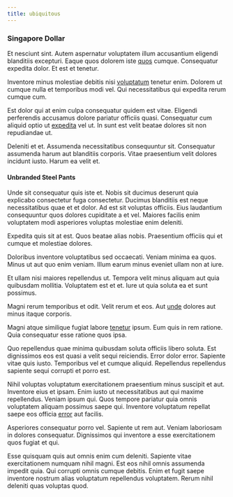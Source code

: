 ```yaml
---
title: ubiquitous
---
```


### Singapore Dollar

Et nesciunt sint. Autem aspernatur voluptatem illum accusantium eligendi blanditiis excepturi. Eaque quos dolorem iste [quos](/earum/et/logistical_cambridgeshire_maroon.md) cumque. Consequatur expedita dolor. Et est et tenetur.

Inventore minus molestiae debitis nisi [voluptatum](/dolore/et/calculate.md) tenetur enim. Dolorem ut cumque nulla et temporibus modi vel. Qui necessitatibus qui expedita rerum cumque cum.

Est dolor qui at enim culpa consequatur quidem est vitae. Eligendi perferendis accusamus dolore pariatur officiis quasi. Consequatur cum aliquid optio ut [expedita](/dolore/odio/dignissimos/quo/national_array.md) vel ut. In sunt est velit beatae dolores sit non repudiandae ut.

Deleniti et et. Assumenda necessitatibus consequuntur sit. Consequatur assumenda harum aut blanditiis corporis. Vitae praesentium velit dolores incidunt iusto. Harum ea velit et.

#### Unbranded Steel Pants

Unde sit consequatur quis iste et. Nobis sit ducimus deserunt quia explicabo consectetur fuga consectetur. Ducimus blanditiis est neque necessitatibus quae et et dolor. Ad est sit voluptas officiis. Eius laudantium consequuntur quos dolores cupiditate a et vel. Maiores facilis enim voluptatem modi asperiores voluptas molestiae enim deleniti.

Expedita quis sit at est. Quos beatae alias nobis. Praesentium officiis qui et cumque et molestiae dolores.

Doloribus inventore voluptatibus sed occaecati. Veniam minima ea quos. Minus ut aut quo enim veniam. Illum earum minus eveniet ullam non at iure.

Et ullam nisi maiores repellendus ut. Tempora velit minus aliquam aut quia quibusdam mollitia. Voluptatem est et et. Iure ut quia soluta ea et sunt possimus.

Magni rerum temporibus et odit. Velit rerum et eos. Aut [unde](/eos/est/neque/peso_uruguayo_games__shoes_&_clothing_lari.md) dolores aut minus itaque corporis.

Magni atque similique fugiat labore [tenetur](/facere/adipisci/quam/rustic_steel_salad.md) ipsum. Eum quis in rem ratione. Quia consequatur esse ratione quos ipsa.

Quo repellendus quae minima quibusdam soluta officiis libero soluta. Est dignissimos eos est quasi a velit sequi reiciendis. Error dolor error. Sapiente vitae quis iusto. Temporibus vel et cumque aliquid. Repellendus repellendus sapiente sequi corrupti et porro est.

Nihil voluptas voluptatum exercitationem praesentium minus suscipit et aut. Inventore eius et ipsam. Enim iusto ut necessitatibus aut qui maxime repellendus. Veniam ipsum qui. Quos tempore pariatur quia omnis voluptatem aliquam possimus saepe qui. Inventore voluptatum repellat saepe eos officia [error](/dolore/odio/neque/libero/xss_cyan_open_source.md) aut facilis.

Asperiores consequatur porro vel. Sapiente ut rem aut. Veniam laboriosam in dolores consequatur. Dignissimos qui inventore a esse exercitationem quos fugiat et qui.

Esse quisquam quis aut omnis enim cum deleniti. Sapiente vitae exercitationem numquam nihil magni. Est eos nihil omnis assumenda impedit quia. Qui corrupti omnis cumque debitis. Enim et fugit saepe inventore nostrum alias voluptatum repellendus voluptatem. Rerum nihil deleniti quas voluptas quod.
